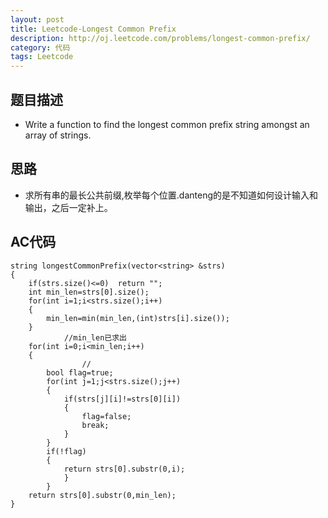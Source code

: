 ```yaml
---
layout: post
title: Leetcode-Longest Common Prefix 
description: http://oj.leetcode.com/problems/longest-common-prefix/
category: 代码
tags: Leetcode
---
```

## 题目描述
*   Write a function to find the longest common prefix string amongst an array of strings.

## 思路
*   求所有串的最长公共前缀,枚举每个位置.danteng的是不知道如何设计输入和输出，之后一定补上。

## AC代码

    string longestCommonPrefix(vector<string> &strs)
    {
        if(strs.size()<=0)  return "";
        int min_len=strs[0].size();
        for(int i=1;i<strs.size();i++)
        {
            min_len=min(min_len,(int)strs[i].size());
        }
                //min_len已求出
        for(int i=0;i<min_len;i++)
        {
                    //
            bool flag=true;
            for(int j=1;j<strs.size();j++)
            {
                if(strs[j][i]!=strs[0][i])
                {
                    flag=false;
                    break;
                }
            }
            if(!flag)
            {
                return strs[0].substr(0,i);
                }
            }
        return strs[0].substr(0,min_len);
    }
